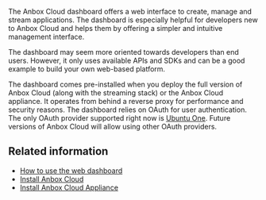 The Anbox Cloud dashboard offers a web interface to create, manage and stream applications. The dashboard is especially helpful for developers new to Anbox Cloud and helps them by offering a simpler and intuitive management interface.

The dashboard may seem more oriented towards developers than end users. However, it only uses available APIs and SDKs and can be a good example to build your own web-based platform.

The dashboard comes pre-installed when you deploy the full version of Anbox Cloud (along with the streaming stack) or the Anbox Cloud appliance. It operates from behind a reverse proxy for performance and security reasons. The dashboard relies on OAuth for user authentication. The only OAuth provider supported right now is [Ubuntu One](https://login.ubuntu.com/). Future versions of Anbox Cloud will allow using other OAuth providers.

## Related information
* [How to use the web dashboard](https://discourse.ubuntu.com/t/20871)
* [Install Anbox Cloud](https://discourse.ubuntu.com/t/17744)
* [Install Anbox Cloud Appliance](https://discourse.ubuntu.com/t/22681)
